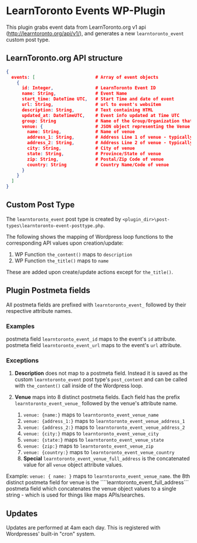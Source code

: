 # LearnToronto Events WP-Plugin

This plugin grabs event data from LearnToronto.org v1 api (http://learntoronto.org/api/v1/), and generates a new ````learntoronto_event```` custom post type.

## LearnToronto.org API structure

````json
{
  events: [                       # Array of event objects
    {
      id: Integer,                # LearnToronto Event ID
      name: String,               # Event Name
      start_time: DateTime UTC,   # Start Time and date of event
      url: String,                # url to event's websitem
      description: String,        # Text containing HTML
      updated_at: DateTimeUTC,    # Event info updated at Time UTC
      group: String               # Name of the Group/Organization that is organizing/owns the event
      venue: {                    # JSON object representing the Venue info/address
        name: String,             # Name of venue
        address_1: String,        # Address Line 1 of venue - typically the street number and name
        address_2: String,        # Address Line 2 of venue - typically suite number or other
        city: String,             # City of venue
        state: String,            # Province/State of venue
        zip: String,              # Postal/Zip Code of venue
        country: String           # Country Name/Code of venue
      }
    }
  ]
}
````

## Custom Post Type

The ````learntoronto_event```` post type is created by ````<plugin_dir>\post-types\learntoronto-event-posttype.php````.  

The following shows the mapping of Wordpress loop functions to the corresponding API values upon creation/update:

1. WP Function ````the_content()```` maps to ````description````
2. WP Function ````the_title()```` maps to ````name````

These are added upon create/update actions except for ````the_title()````.


## Plugin Postmeta fields

All postmeta fields are prefixed with ````learntoronto_event_```` followed by their respective attribute names.

### Examples

postmeta field ````learntoronto_event_id```` maps to the event's ````id```` attribute.
postmeta field ````learntoronto_event_url```` maps to the event's ````url```` attribute.

### Exceptions

1. **Description** does not map to a postmeta field.  Instead it is saved as the custom ````learntoronto_event```` post type's ````post_content```` and can be called with ````the_content()```` call inside of the Wordpress loop.

2. **Venue** maps into 8 distinct postmeta fields.  Each field has the prefix ````learntoronto_event_venue_```` followed by the venue's attribute name.

    1. ````venue: {name:}```` maps to ````learntoronto_event_venue_name````
    2. ````venue: {address_1:}```` maps to ````learntoronto_event_venue_address_1````
    3. ````venue: {address_2:}```` maps to ````learntoronto_event_venue_address_2````
    4. ````venue: {city:}```` maps to ````learntoronto_event_venue_city````
    5. ````venue: {state:}```` maps to ````learntoronto_event_venue_state````
    6. ````venue: {zip:}```` maps to ````learntoronto_event_venue_zip````
    7. ````venue: {country:}```` maps to ````learntoronto_event_venue_country````
    8. **Special** ````learntoronto_event_venue_full_address```` is the concatenated value for all ````venue```` object attribute values.

Example: ````venue: { name: }```` maps to ````learntoronto_event_venue_name````.  the 8th distinct postmeta field for venue is the ````learntoronto_event_full_address``` postmeta field which concatenates the venue object values to a single string - which is used for things like maps APIs/searches.

## Updates

Updates are performed at 4am each day.  This is registered with Wordpresses' built-in "cron" system.